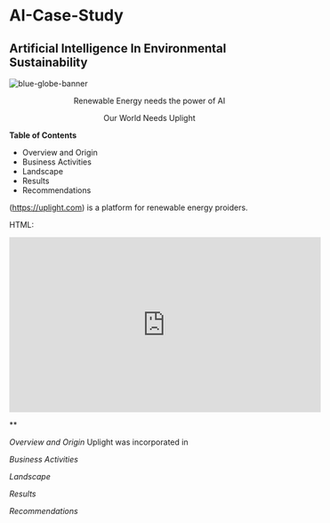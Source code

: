 # AI-Case-Study
## Artificial Intelligence In Environmental Sustainability

<p align="center">
   
   ![blue-globe-banner](https://github.com/user-attachments/assets/f1887d8c-e69f-4cf6-b431-be71803e623b)

   <p align="center"> Renewable Energy needs the power of AI

<p align="center"> Our World Needs Uplight
   
   
**Table of Contents**
* Overview and Origin
* Business Activities
* Landscape
* Results
* Recommendations

 (https://uplight.com) is a platform for renewable energy proiders. 

HTML:

<iframe width="560" height="315" src="https://www.youtube.com/embed/https://youtu.be/TzfnlPxCZv0?si=aa_zgimwQi1ZtrzV" frameborder="0" allowfullscreen></iframe>


**

_Overview and Origin_ 
Uplight was incorporated in 


_Business Activities_




_Landscape_ 


_Results_ 


_Recommendations_  







